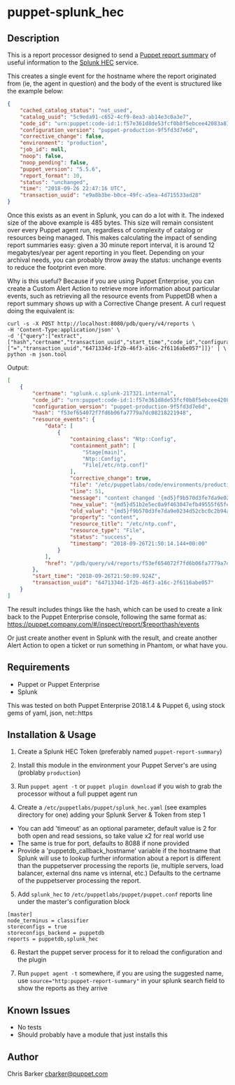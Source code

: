 puppet-splunk_hec
==============

Description
-----------

This is a report processor designed to send a [Puppet report summary](https://puppet.com/docs/puppet/6.0/format_report.html) of useful information to the [Splunk HEC](http://docs.splunk.com/Documentation/Splunk/7.1.3/Data/UsetheHTTPEventCollector) service.

This creates a single event for the hostname where the report originated from (ie, the agent in question) and the body of the event is structured like the example below:

```json
{
    "cached_catalog_status": "not_used",
    "catalog_uuid": "5c9eda91-c652-4cf9-8ea3-ab14e3c0a3e7",
    "code_id": "urn:puppet:code-id:1:f57e361d8de53fcf0b8f5ebcee42083a81b71ec6;production",
    "configuration_version": "puppet-production-9f5fd3d7e6d",
    "corrective_change": false,
    "environment": "production",
    "job_id": null,
    "noop": false,
    "noop_pending": false,
    "puppet_version": "5.5.6",
    "report_format": 10,
    "status": "unchanged",
    "time": "2018-09-26 22:47:16 UTC",
    "transaction_uuid": "e9a8b3be-b0ce-49fc-a5ea-4d715533ad28"
}
```

Once this exists as an event in Splunk, you can do a lot with it. The indexed size of the above example is 485 bytes. This size will remain consistent over every Puppet agent run, regardless of complexity of catalog or resources being managed. This makes calculating the impact of sending report summaries easy: given a 30 minute report interval, it is around 12 megabytes/year per agent reporting in you fleet. Depending on your archival needs, you can probably throw away the status: unchange events to reduce the footprint even more.

Why is this useful? Because if you are using Puppet Enterprise, you can create a Custom Alert Action to retrieve more information about particular events, such as retrieving all the resource events from PuppetDB when a report summary shows up with a Corrective Change present. A curl request doing the equivalent is:

```shell
curl -s -X POST http://localhost:8080/pdb/query/v4/reports \
-H 'Content-Type:application/json' \
-d '{"query":["extract",["hash","certname","transaction_uuid","start_time","code_id","configuration_version","resource_events"],["=","transaction_uuid","6471334d-1f2b-46f3-a16c-2f6116abe057"]]}' | \
python -m json.tool
```

Output:
```json
[
    {
        "certname": "splunk.c.splunk-217321.internal",
        "code_id": "urn:puppet:code-id:1:f57e361d8de53fcf0b8f5ebcee42083a81b71ec6;production",
        "configuration_version": "puppet-production-9f5fd3d7e6d",
        "hash": "f53ef654072f7fd6b06fa7779a7dc08218221948",
        "resource_events": {
            "data": [
                {
                    "containing_class": "Ntp::Config",
                    "containment_path": [
                        "Stage[main]",
                        "Ntp::Config",
                        "File[/etc/ntp.conf]"
                    ],
                    "corrective_change": true,
                    "file": "/etc/puppetlabs/code/environments/production/modules/ntp/manifests/config.pp",
                    "line": 51,
                    "message": "content changed '{md5}f9b570d3fe7da9e0234d52cbc0c2b94a' to '{md5}d51b2e5ec0a9f463047efb49555f65fe'",
                    "new_value": "{md5}d51b2e5ec0a9f463047efb49555f65fe",
                    "old_value": "{md5}f9b570d3fe7da9e0234d52cbc0c2b94a",
                    "property": "content",
                    "resource_title": "/etc/ntp.conf",
                    "resource_type": "File",
                    "status": "success",
                    "timestamp": "2018-09-26T21:50:14.144+00:00"
                }
            ],
            "href": "/pdb/query/v4/reports/f53ef654072f7fd6b06fa7779a7dc08218221948/events"
        },
        "start_time": "2018-09-26T21:50:09.924Z",
        "transaction_uuid": "6471334d-1f2b-46f3-a16c-2f6116abe057"
    }
]
```

The result includes things like the hash, which can be used to create a link back to the Puppet Enterprise console, following the same format as: https://puppet.company.com/#/inspect/report/$reporthash/events

Or just create another event in Splunk with the result, and create another Alert Action to open a ticket or run something in Phantom, or what have you.

Requirements
------------

* Puppet or Puppet Enterprise
* Splunk

This was tested on both Puppet Enterprise 2018.1.4 & Puppet 6, using stock gems of yaml, json, net::https

Installation & Usage
--------------------

1. Create a Splunk HEC Token (preferably named `puppet-report-summary`)

2. Install this module in the environment your Puppet Server's are using (problaby `production`)

3. Run `puppet agent -t` or `puppet plugin download` if you wish to grab the processor without a full puppet agent run

4. Create a `/etc/puppetlabs/puppet/splunk_hec.yaml` (see examples directory for one) adding your Splunk Server & Token from step 1
  - You can add 'timeout' as an optional parameter, default value is 2 for both open and read sessions, so take value x2 for real world use
  - The same is true for port, defaults to 8088 if none provided
  - Provide a 'puppetdb_callback_hostname' variable if the hostname that Splunk will use to lookup further information about a report is different than the puppetserver processing the reports (ie, multiple servers, load balancer, external dns name vs internal, etc.) Defaults to the certname of the puppetserver processing the report.

5. Add `splunk_hec` to `/etc/puppetlabs/puppet/puppet.conf` reports line under the master's configuration block
```
[master]
node_terminus = classifier
storeconfigs = true
storeconfigs_backend = puppetdb
reports = puppetdb,splunk_hec
```

6. Restart the puppet server process for it to reload the configuration and the plugin

7. Run `puppet agent -t` somewhere, if you are using the suggested name, use `source="http:puppet-report-summary"` in your splunk search field to show the reports as they arrive

Known Issues
------------
* No tests
* Should probably have a module that just installs this


Author
------
Chris Barker <cbarker@puppet.com>
